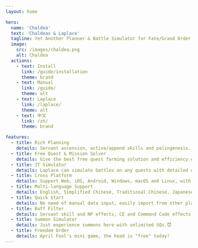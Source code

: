 ```yaml
---
layout: home

hero:
  name: 'Chaldea'
  text: 'Chaldeas & Laplace'
  tagline: Yet Another Planner & Battle Simulator for Fate/Grand Order
  image:
    src: /images/chaldea.png
    alt: Chaldea
  actions:
    - text: Install
      link: /guide/installation
      theme: brand
    - text: Manual
      link: /guide/
      theme: alt
    - text: Laplace
      link: /laplace/
      theme: alt
    - text: 中文
      link: /zh/
      theme: brand

features:
  - title: Rich Planning
    details: Servant ascension, active/append skills and palingenesis. Limit events, main story, exchange tickets and more to explore.
  - title: Free Quest & Mission Solver
    details: Give the best free quest farming solution and efficiency comparison for item demands and master/event missions.
  - title: 3T Simulator
    details: Laplace can simulate battles on any quests with detailed damage/NP/star calculation, help building your 3T farming team.
  - title: Cross Platform
    details: Support Web, iOS, Android, Windows, macOS and Linux, with multi-device synchronization. Plan your chaldea everywhere.
  - title: Multi-language Support
    details: English, Simplified Chinese, Traditional Chinese, Japanese and Korean. Spanish and Arabic for UI is partially supported for UI.
  - title: Quick Start
    details: No need of manual data input, easily import from other platforms, screenshots and game directly.
  - title: Buff Filter
    details: Servant skill and NP effects, CE and Command Code effects filter.
  - title: Summon Simulator
    details: Just experience summons here with unlimited SQs.😈
  - title: Freedom Order
    details: April Fool's mini game, the head is "free" today!
---
```

